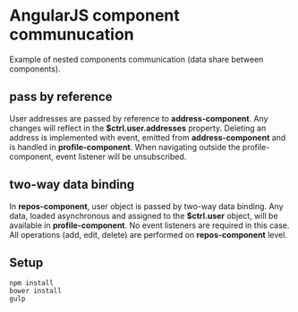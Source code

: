 # AngularJS component communucation

Example of nested components communication (data share between components).

## pass by reference
User addresses are passed by reference to **address-component**. Any changes 
will reflect in the **$ctrl.user.addresses** property. Deleting an address is 
implemented with event, emitted from **address-component** and is handled in 
**profile-component**. When navigating outside the profile-component, event 
listener will be unsubscribed.

## two-way data binding
In **repos-component**, user object is passed by two-way data binding. Any data, 
loaded asynchronous and assigned to the **$ctrl.user** object, will be available 
in **profile-component**. No event listeners are required in this case. All operations 
(add, edit, delete) are performed on **repos-component** level.

## Setup

```
npm install
bower install
gulp
```
